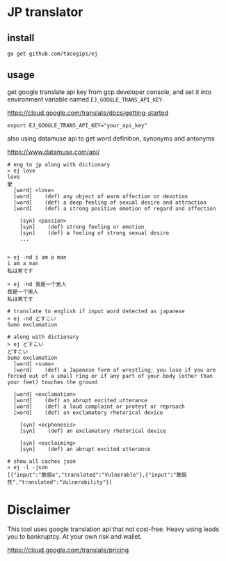 # JP translator

## install
```
go get github.com/tacogips/ej
```

## usage

get google translate api key from gcp developer console,
and set it into environment variable named `EJ_GOOGLE_TRANS_API_KEY`.

https://cloud.google.com/translate/docs/getting-started

```
export EJ_GOOGLE_TRANS_API_KEY="your_api_key"
```

also using datamuse api to get word definition, synonyms and antonyms

https://www.datamuse.com/api/

```
# eng to jp along with dictionary
> ej love
love
愛
  [word] <love>
  [word]    (def) any object of warm affection or devotion
  [word]    (def) a deep feeling of sexual desire and attraction
  [word]    (def) a strong positive emotion of regard and affection

    [syn] <passion>
    [syn]    (def) strong feeling or emotion
    [syn]    (def) a feeling of strong sexual desire
	...


> ej -nd i am a man
i am a man
私は男です

> ej -nd 我是一个男人
我是一个男人
私は男です

# translate to english if input word detected as japanese
> ej -nd どすこい
Sumo exclamation

# along with dictionary
> ej どすこい
どすこい
Sumo exclamation
  [word] <sumo>
  [word]    (def) a Japanese form of wrestling; you lose if you are forced out of a small ring or if any part of your body (other than your feet) touches the ground

  [word] <exclamation>
  [word]    (def) an abrupt excited utterance
  [word]    (def) a loud complaint or protest or reproach
  [word]    (def) an exclamatory rhetorical device

    [syn] <ecphonesis>
    [syn]    (def) an exclamatory rhetorical device

    [syn] <exclaiming>
    [syn]    (def) an abrupt excited utterance

# show all caches json
> ej -l -json
[{"input":"脆弱a","translated":"Vulnerable"},{"input":"脆弱性","translated":"Vulnerability"}]
```

# Disclaimer
This tool uses google translation api that not cost-free.
Heavy using leads you to bankruptcy.
At your own risk and wallet.

https://cloud.google.com/translate/pricing
